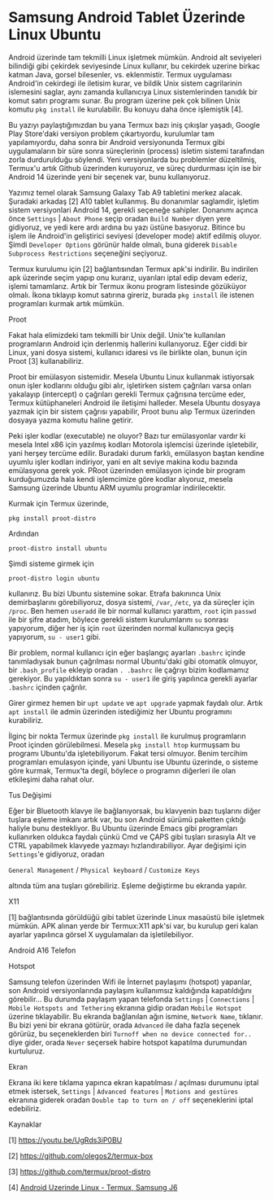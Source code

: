 # Samsung Android Tablet Üzerinde Linux Ubuntu

Android üzerinde tam tekmilli Linux işletmek mümkün. Android alt
seviyeleri bilindiği gibi çekirdek seviyesinde Linux kullanır, bu
cekirdek uzerine birkac katman Java, gorsel bilesenler,
vs. eklenmistir. Termux uygulaması Android'in cekirdegi ile iletisim
kurar, ve bildik Unix sistem cagrilarinin islemesini saglar, aynı
zamanda kullanıcıya Linux sistemlerinden tanıdık bir komut satırı
programı sunar. Bu program üzerine pek çok bilinen Unix komutu `pkg
install` ile kurulabilir. Bu konuyu daha önce işlemiştik [4].

Bu yazıyı paylaştığımızdan bu yana Termux bazı iniş çıkışlar yaşadı,
Google Play Store'daki versiyon problem çıkartıyordu, kurulumlar tam
yapılamıyordu, daha sonra bir Android versiyonunda Termux gibi
uygulamaların bir süre sonra süreçlerinin (process) isletim sistemi
tarafından zorla durdurulduğu söylendi. Yeni versiyonlarda bu
problemler düzeltilmiş, Termux'u artık Github üzerinden kuruyoruz, ve
süreç durdurması için ise bir Android 14 üzerinde yeni bir seçenek
var, bunu kullanıyoruz.

Yazımız temel olarak Samsung Galaxy Tab A9 tabletini merkez
alacak. Şuradaki arkadaş [2] A10 tablet kullanmış. Bu donanımlar
saglamdir, işletim sistem versiyonlari Android 14, gerekli seçeneğe
sahipler. Donanımı açınca önce `Settings` | `About Phone` seçip oradan
`Build Number` diyen yere gidiyoruz, ve yedi kere ardı ardına bu yazı
üstüne basıyoruz. Bitince bu işlem ile Android'in geliştirici seviyesi
(developer mode) aktif edilmiş oluyor. Şimdi `Developer Options`
görünür halde olmalı, buna giderek `Disable Subprocess Restrictions`
seçeneğini seçiyoruz.

Termux kurulumu için [2] bağlantısından Termux apk'si indirilir. Bu
indirilen apk üzerinde seçim yapıp onu kurarız, uyarıları iptal edip
devam ederiz, işlemi tamamlarız. Artık bir Termux ikonu program
listesinde gözüküyor olmalı. İkona tıklayıp komut satırına gireriz,
burada `pkg install` ile istenen programları kurmak artık mümkün.

Proot

Fakat hala elimizdeki tam tekmilli bir Unix değil. Unix'te kullanılan
programların Android için derlenmiş hallerini kullanıyoruz. Eğer ciddi
bir Linux, yani dosya sistemi, kullanıcı idaresi vs ile birlikte olan,
bunun için Proot [3] kullanabiliriz.

Proot bir emülasyon sistemidir. Mesela Ubuntu Linux kullanmak
istiyorsak onun işler kodlarını olduğu gibi alır, işletirken sistem
çağrıları varsa onları yakalayıp (intercept) o çağrıları gerekli
Termux çağrısına tercüme eder, Termux kütüphaneleri Android ile
iletişimi halleder. Mesela Ubuntu dosyaya yazmak için bir sistem
çağrısı yapabilir, Proot bunu alıp Termux üzerinden dosyaya yazma
komutu haline getirir.

Peki işler kodlar (executable) ne oluyor? Bazı tur emülasyonlar vardır
ki mesela Intel x86 için yazılmış kodları Motorola işlemcisi üzerinde
işletebilir, yani herşey tercüme edilir. Buradaki durum farklı,
emülasyon baştan kendine uyumlu işler kodları indiriyor, yani en alt
seviye makina kodu bazında emülasyona gerek yok. PRoot üzerinden
emülasyon içinde bir program kurduğumuzda hala kendi işlemcimize göre
kodlar alıyoruz, mesela Samsung üzerinde Ubuntu ARM uyumlu programlar
indirilecektir.


Kurmak için Termux üzerinde,

```
pkg install proot-distro
```

Ardından

```
proot-distro install ubuntu
```

Şimdi sisteme girmek için 

```
proot-distro login ubuntu
```

kullanırız. Bu bizi Ubuntu sistemine sokar. Etrafa bakınınca Unix
demirbaşlarını görebiliyoruz, dosya sistemi, `/var`, `/etc`, ya da
süreçler için `/proc`. Ben hemen `useradd` ile bir normal kullanıcı
yarattım, `root` için `passwd` ile bir şifre atadım, böylece gerekli
sistem kurulumlarını `su` sonrası yapıyorum, diğer her iş için `root`
üzerinden normal kullanıcıya geçiş yapıyorum, `su - user1` gibi.

Bir problem, normal kullanıcı için eğer başlangıç ayarları `.bashrc`
içinde tanımladıysak bunun çağrılması normal Ubuntu'daki gibi otomatik
olmuyor, bir `.bash_profile` ekleyip oradan `. .bashrc` ile çağrıyı
bizim kodlamamız gerekiyor. Bu yapıldıktan sonra `su - user1` ile
giriş yapılınca gerekli ayarlar `.bashrc` içinden çağrılır.

Girer girmez hemen bir `upt update` ve `apt upgrade` yapmak faydalı
olur. Artık `apt install` ile admin üzerinden istediğimiz her Ubuntu
programını kurabiliriz.

İlginç bir nokta Termux üzerinde `pkg install` ile kurulmuş
programların Proot içinden görülebilmesi. Mesela `pkg install htop`
kurmuşsam bu programı Ubuntu'da işletebiliyorum. Fakat tersi olmuyor.
Benim tercihim programları emulasyon içinde, yani Ubuntu ise Ubuntu
üzerinde, o sisteme göre kurmak, Termux'ta degil, böylece o programın
diğerleri ile olan etkileşimi daha rahat olur.

Tus Değişimi

Eğer bir Bluetooth klavye ile bağlanıyorsak, bu klavyenin bazı
tuşlarını diğer tuşlara eşleme imkanı artık var, bu son Android sürümü
paketten çıktığı haliyle bunu destekliyor. Bu Ubuntu üzerinde Emacs
gibi programları kullanırken oldukca faydalı çünkü Cmd ve ÇAPS gibi
tuşları sırasıyla Alt ve CTRL yapabilmek klavyede yazmayı
hızlandırabiliyor. Ayar değişimi için `Settings`'e gidiyoruz, oradan

`General Management` / `Physical keyboard` / `Customize Keys`

altında tüm ana tuşları görebiliriz. Eşleme değiştirme bu ekranda yapılır.

X11

[1] bağlantısında görüldüğü gibi tablet üzerinde Linux masaüstü bile
işletmek mümkün. APK alınan yerde bir Termux:X11 apk'si var, bu
kurulup geri kalan ayarlar yapılınca görsel X uygulamaları da
işletilebiliyor.

Android A16 Telefon

Hotspot

Samsung telefon üzerinden Wifi ile İnternet paylaşımı (hotspot)
yapanlar, son Android versiyonlarında paylaşım kullanımsız kaldığında
kapatıldığını görebilir... Bu durumda paylaşım yapan telefonda
`Settings` | `Connections` | `Mobile Hotspots and Tethering` ekranına
gidip oradan `Mobile Hotspot` üzerine tıklayabilir. Bu ekranda
bağlanılan ağın ismine, `Network Name`, tıklanır. Bu bizi yeni bir
ekrana götürür, orada `Advanced` ile daha fazla seçenek görürüz, bu
seçeneklerden biri `Turnoff when no device connected for..` diye
gider, orada `Never` seçersek habire hotspot kapatılma durumundan
kurtuluruz.

Ekran

Ekrana iki kere tıklama yapınca ekran kapatılması / açılması durumunu
iptal etmek istersek, `Settings` | `Advanced features` | `Motions and
gestüres` ekranına giderek oradan `Double tap to turn on / off`
seçeneklerini iptal edebiliriz.
 
Kaynaklar

[1] https://youtu.be/UgRds3iP0BU

[2] https://github.com/olegos2/termux-box

[3] https://github.com/termux/proot-distro

[4] [Android Uzerinde Linux - Termux, Samsung J6](../../2018/09/android-uzerinde-linux-termux.html)
